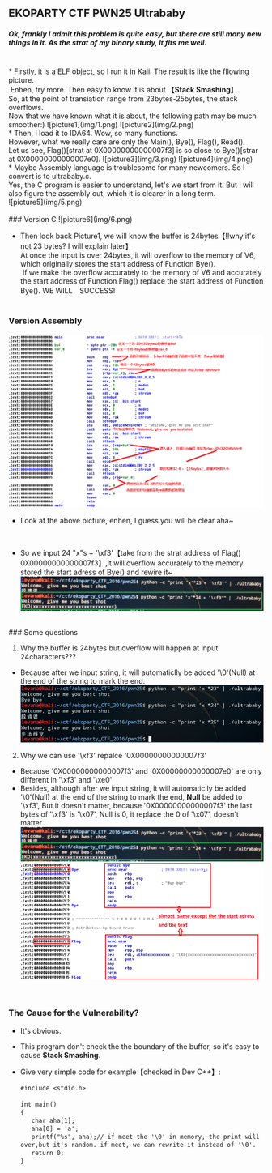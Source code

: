 ## EKOPARTY CTF  PWN25 Ultrababy

##### Ok, frankly I admit this problem is quite easy, but there are still many new things in it. As the strat of my binary study, it fits me well.
<br>
* Firstly, it is a ELF object, so I run it in Kali. The result is like the fllowing picture.</br>
  Enhen, try more. Then easy to know it is about 【<strong>Stack Smashing</strong>】.<br>
  So, at the point of transiation range from 23bytes-25bytes, the stack overflows.<br> 
  Now that we have known what it is about, the following path may be much smoother:)
   ![picture1](img/1.png)
   ![picture2](img/2.png)
  <br>
*  Then, I load it to IDA64. Wow, so many functions. <br>
   However, what we really care are only the Main(), Bye(), Flag(), Read().<br>
   Let us see, Flag()[strat at 0X00000000000007f3] is so close to Bye()[strar at 0X00000000000007e0].
   ![picture3](img/3.png)
   ![picture4](img/4.png)
   <br>
*  Maybe Assembly language is troublesome for many newcomers. So I convert is to ultrababy.c.<br>
   Yes, the C program is easier to understand, let's we start from it. But I will also figure the assembly out, which it is clearer in a long term.<br>
   ![picture5](img/5.png)
   <br>
   <br>
### Version C
   ![picture6](img/6.png)

* Then look back Picture1, we will know the buffer is 24bytes【!!why it's not 23 bytes? I will explain later】<br>
  At once the input is over 24bytes, it will overflow to the memory of V6, which originally stores the start address of Function Bye().<br>
  If we make the overflow accurately to the memory of V6 and accurately the start address of Function Flag() replace the start address of Function Bye(). WE WILL　SUCCESS!
  <br>
  <br>
### Version Assembly
  ![picture7](img/7.png)

* Look at the above picture, enhen, I guess you will be clear aha~<br>


<br>

* So we input 24 "x"s + '\xf3'【take from the strat address of Flag() 0X00000000000007f3】,it will overflow accurately to the memory stored the start adress of Bye() and rewire it~
   ![picture8](img/8.png)

<br>
### Some questions

1. Why the buffer is 24bytes but overflow will happen at input 24characters???
 * Because after we input string, it will automaticlly be added '\0'(Null) at the end of the string to mark the end.
 ![picture9](img/9.png)
 
2. Why we can use '\xf3' repalce '0X00000000000007f3'
 * Because '0X00000000000007f3' and '0X00000000000007e0' are only different in '\xf3' and '\xe0'
 * Besides, although after we input string, it will automaticlly be added '\0'(Null) at the end of the string to mark the end, <strong>Null</strong> be added to '\xf3', But it doesn't matter, because '0X00000000000007f3' the last bytes of '\xf3' is '\x07', Null is 0, it replace the 0 of '\x07', doesn't matter.
 ![picture10](img/10.png)
 ![picture11](img/11.png)
<br>

### The Cause for the Vulnerability?

* It's obvious.
* This program don't check the the boundary of the buffer, so it's easy to cause <strong>Stack Smashing</strong>.
* Give very simple code for example【checked in Dev C++】:
  
  ```
  #include <stdio.h>
  
  int main()
  {
     char aha[1];
     aha[0] = 'a';
     printf("%s", aha);// if meet the '\0' in memory, the print will over,but it's random. if meet, we can rewrite it instead of '\0'.
     return 0;
  }
  
  

